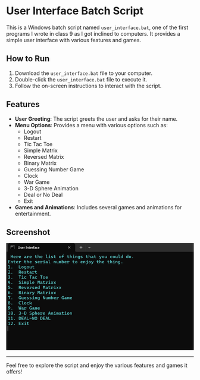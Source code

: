 # User Interface Batch Script

This is a Windows batch script named `user_interface.bat`, one of the first programs I wrote in class 9 as I got inclined to computers. It provides a simple user interface with various features and games.

## How to Run

1. Download the `user_interface.bat` file to your computer.
2. Double-click the `user_interface.bat` file to execute it.
3. Follow the on-screen instructions to interact with the script.

## Features

- **User Greeting**: The script greets the user and asks for their name.
- **Menu Options**: Provides a menu with various options such as:
  - Logout
  - Restart
  - Tic Tac Toe
  - Simple Matrix
  - Reversed Matrix
  - Binary Matrix
  - Guessing Number Game
  - Clock
  - War Game
  - 3-D Sphere Animation
  - Deal or No Deal
  - Exit
- **Games and Animations**: Includes several games and animations for entertainment.

## Screenshot

![Main Menu](user_menu.png)

---

Feel free to explore the script and enjoy the various features and games it offers!
